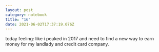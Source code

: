 ```yaml
---
layout: post
category: notebook
title: "16"
date: 2021-06-02T17:37:19.076Z
---
```

today feeling: like i peaked in 2017 and need to find a new way to earn money for my landlady and credit card company.